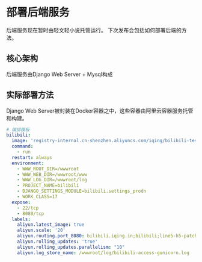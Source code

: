 # 部署后端服务

后端服务现在暂时由轻文轻小说托管运行。 下次发布会包括如何部署后端的方法。

## 核心架构

后端服务由Django Web Server + Mysql构成

## 实际部署方法

Django Web Server被封装在Docker容器之中，这些容器由阿里云容器服务托管和构建。

```yml
# 编排模板
bilibili:
  image: 'registry-internal.cn-shenzhen.aliyuncs.com/iqing/bilibili-test:latest'
  command:
    - run
  restart: always
  environment:
    - WWW_ROOT_DIR=/wwwroot
    - WWW_WEB_DIR=/wwwroot/www
    - WWW_LOG_DIR=/wwwroot/log
    - PROJECT_NAME=bilibili
    - DJANGO_SETTINGS_MODULE=bilibili.settings_prodn
    - WORK_CLASS=17
  expose:
    - 22/tcp
    - 8080/tcp
  labels:
    aliyun.latest_image: true
    aliyun.scale: '20'
    aliyun.routing.port_8080: bilibili.iqing.in;bilibili;line5-h5-patch-iqing.bilibiligame.net
    aliyun.rolling_updates: 'true'
    aliyun.rolling_updates.parallelism: "10"
    aliyun.log_store_name: /wwwroot/log/bilibili-access-gunicorn.log
```
